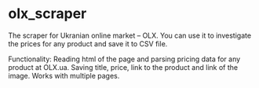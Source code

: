 # olx_scraper
The scraper for Ukranian online market – OLX. You can use it to investigate the prices for any product and save it to CSV file.

Functionality: 
Reading html of the page and parsing pricing data for any product at OLX.ua. Saving title, price, link to the product and link of the image.
Works with multiple pages.
